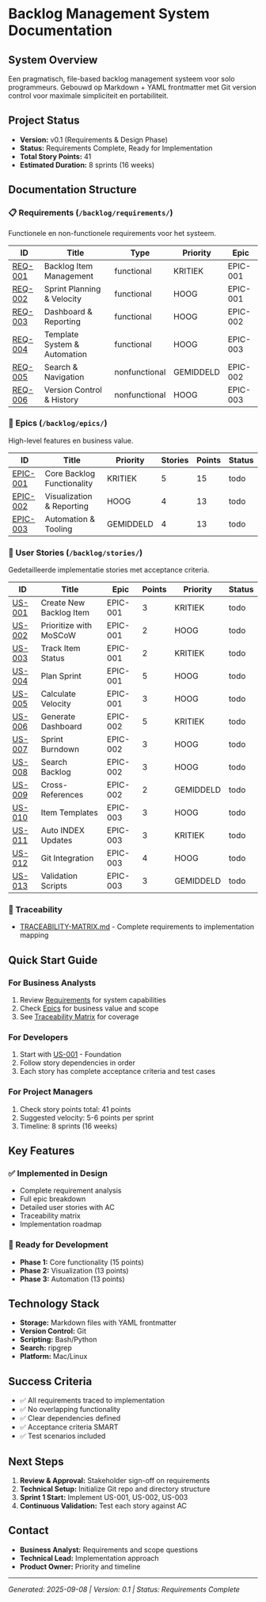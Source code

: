 # Backlog Management System Documentation

## System Overview
Een pragmatisch, file-based backlog management systeem voor solo programmeurs. Gebouwd op Markdown + YAML frontmatter met Git version control voor maximale simpliciteit en portabiliteit.

## Project Status
- **Version:** v0.1 (Requirements & Design Phase)
- **Status:** Requirements Complete, Ready for Implementation
- **Total Story Points:** 41
- **Estimated Duration:** 8 sprints (16 weeks)

## Documentation Structure

### 📋 Requirements (`/backlog/requirements/`)
Functionele en non-functionele requirements voor het systeem.

| ID | Title | Type | Priority | Epic |
|----|-------|------|----------|------|
| [REQ-001](backlog/requirements/REQ-001-backlog-management.md) | Backlog Item Management | functional | KRITIEK | EPIC-001 |
| [REQ-002](backlog/requirements/REQ-002-sprint-planning.md) | Sprint Planning & Velocity | functional | HOOG | EPIC-001 |
| [REQ-003](backlog/requirements/REQ-003-dashboard-reporting.md) | Dashboard & Reporting | functional | HOOG | EPIC-002 |
| [REQ-004](backlog/requirements/REQ-004-template-automation.md) | Template System & Automation | functional | HOOG | EPIC-003 |
| [REQ-005](backlog/requirements/REQ-005-search-navigation.md) | Search & Navigation | nonfunctional | GEMIDDELD | EPIC-002 |
| [REQ-006](backlog/requirements/REQ-006-version-control.md) | Version Control & History | nonfunctional | HOOG | EPIC-003 |

### 🎯 Epics (`/backlog/epics/`)
High-level features en business value.

| ID | Title | Priority | Stories | Points | Status |
|----|-------|----------|---------|--------|--------|
| [EPIC-001](backlog/epics/EPIC-001-core-backlog-functionality.md) | Core Backlog Functionality | KRITIEK | 5 | 15 | todo |
| [EPIC-002](backlog/epics/EPIC-002-visualization-reporting.md) | Visualization & Reporting | HOOG | 4 | 13 | todo |
| [EPIC-003](backlog/epics/EPIC-003-automation-tooling.md) | Automation & Tooling | GEMIDDELD | 4 | 13 | todo |

### 📝 User Stories (`/backlog/stories/`)
Gedetailleerde implementatie stories met acceptance criteria.

| ID | Title | Epic | Points | Priority | Status |
|----|-------|------|--------|----------|--------|
| [US-001](backlog/stories/US-001-create-backlog-item.md) | Create New Backlog Item | EPIC-001 | 3 | KRITIEK | todo |
| [US-002](backlog/stories/US-002-prioritize-backlog-items.md) | Prioritize with MoSCoW | EPIC-001 | 2 | HOOG | todo |
| [US-003](backlog/stories/US-003-track-item-status.md) | Track Item Status | EPIC-001 | 2 | KRITIEK | todo |
| [US-004](backlog/stories/US-004-plan-sprint.md) | Plan Sprint | EPIC-001 | 5 | HOOG | todo |
| [US-005](backlog/stories/US-005-calculate-velocity.md) | Calculate Velocity | EPIC-001 | 3 | HOOG | todo |
| [US-006](backlog/stories/US-006-generate-dashboard.md) | Generate Dashboard | EPIC-002 | 5 | KRITIEK | todo |
| [US-007](backlog/stories/US-007-sprint-burndown.md) | Sprint Burndown | EPIC-002 | 3 | HOOG | todo |
| [US-008](backlog/stories/US-008-search-backlog.md) | Search Backlog | EPIC-002 | 3 | HOOG | todo |
| [US-009](backlog/stories/US-009-cross-references.md) | Cross-References | EPIC-002 | 2 | GEMIDDELD | todo |
| [US-010](backlog/stories/US-010-item-templates.md) | Item Templates | EPIC-003 | 3 | HOOG | todo |
| [US-011](backlog/stories/US-011-auto-index-update.md) | Auto INDEX Updates | EPIC-003 | 3 | KRITIEK | todo |
| [US-012](stories/US-012-git-integration.md) | Git Integration | EPIC-003 | 4 | HOOG | todo |
| [US-013](stories/US-013-validation-scripts.md) | Validation Scripts | EPIC-003 | 3 | GEMIDDELD | todo |

### 🔗 Traceability
- [TRACEABILITY-MATRIX.md](TRACEABILITY-MATRIX.md) - Complete requirements to implementation mapping

## Quick Start Guide

### For Business Analysts
1. Review [Requirements](/requirements/) for system capabilities
2. Check [Epics](/epics/) for business value and scope
3. See [Traceability Matrix](TRACEABILITY-MATRIX.md) for coverage

### For Developers
1. Start with [US-001](stories/US-001-create-backlog-item.md) - Foundation
2. Follow story dependencies in order
3. Each story has complete acceptance criteria and test cases

### For Project Managers
1. Check story points total: 41 points
2. Suggested velocity: 5-6 points per sprint
3. Timeline: 8 sprints (16 weeks)

## Key Features

### ✅ Implemented in Design
- Complete requirement analysis
- Full epic breakdown
- Detailed user stories with AC
- Traceability matrix
- Implementation roadmap

### 🚧 Ready for Development
- **Phase 1:** Core functionality (15 points)
- **Phase 2:** Visualization (13 points)
- **Phase 3:** Automation (13 points)

## Technology Stack
- **Storage:** Markdown files with YAML frontmatter
- **Version Control:** Git
- **Scripting:** Bash/Python
- **Search:** ripgrep
- **Platform:** Mac/Linux

## Success Criteria
- ✅ All requirements traced to implementation
- ✅ No overlapping functionality
- ✅ Clear dependencies defined
- ✅ Acceptance criteria SMART
- ✅ Test scenarios included

## Next Steps
1. **Review & Approval:** Stakeholder sign-off on requirements
2. **Technical Setup:** Initialize Git repo and directory structure
3. **Sprint 1 Start:** Implement US-001, US-002, US-003
4. **Continuous Validation:** Test each story against AC

## Contact
- **Business Analyst:** Requirements and scope questions
- **Technical Lead:** Implementation approach
- **Product Owner:** Priority and timeline

---
*Generated: 2025-09-08 | Version: 0.1 | Status: Requirements Complete*
